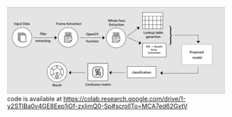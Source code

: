 ![Model](https://github.com/Srabontideb/Deepfake_project/blob/863cc59cf9ad38e02764b3dff62c14d7a3b082fe/InceptionNet.png)
code is available at https://colab.research.google.com/drive/1-y2STlBa0v4GE8Eep1jGf-zxIimQ0-Sp#scrollTo=MCA7ed62GxtV
